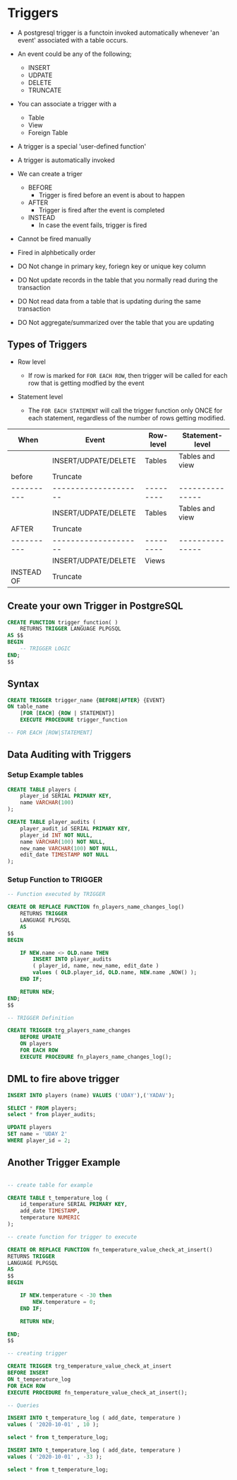 # Triggers

- A postgresql trigger is a functoin invoked automatically whenever 'an event' associated with a table occurs.

- An event could be any of the following;
    - INSERT
    - UDPATE
    - DELETE
    - TRUNCATE

- You can associate a trigger with a
    - Table
    - View
    - Foreign Table

- A trigger is a special 'user-defined function'
- A trigger is automatically invoked
- We can create a triger
    - BEFORE
        - Trigger is fired before an event is about to happen
    - AFTER
        - Trigger is fired after the event is completed
    - INSTEAD
        - In case the event fails, trigger is fired

- Cannot be fired manually
- Fired in alphbetically order
- DO Not change in primary key, foriegn key or unique key column
- DO Not update records in the table that you normally read during the transaction
- DO Not read data from a table that is updating during the same transaction
- DO Not aggregate/summarized over the table that you are updating

## Types of Triggers

- Row level
    - If row is marked for `FOR EACH ROW`, then trigger will be called for each row that is getting modfied by the event

- Statement level
    - The `FOR EACH STATEMENT` will call the trigger function only ONCE for each statement, regardless of the number of rows getting modified.


| When       | Event                | Row-level | Statement-level |
| ---------- | -------------------- | --------- | --------------- |
|            | INSERT/UDPATE/DELETE | Tables    | Tables and view |
| before     | Truncate             |           |                 |
| ---------- | -------------------- | --------- | --------------- |
|            | INSERT/UDPATE/DELETE | Tables    | Tables and view |
| AFTER      | Truncate             |           |                 |
| ---------- | -------------------- | --------- | --------------- |
|            | INSERT/UDPATE/DELETE | Views     |                 |
| INSTEAD OF | Truncate             |           |                 |


## Create your own Trigger in PostgreSQL

```sql
CREATE FUNCTION trigger_function( ) 
    RETURNS TRIGGER LANGUAGE PLPGSQL
AS $$
BEGIN
    -- TRIGGER LOGIC
END;
$$
```

## Syntax

```sql
CREATE TRIGGER trigger_name {BEFORE|AFTER} {EVENT} 
ON table_name 
    [FOR [EACH] {ROW | STATEMENT}]
    EXECUTE PROCEDURE trigger_function

-- FOR EACH [ROW|STATEMENT]
```

## Data Auditing with Triggers

### Setup Example tables

```sql
CREATE TABLE players (
	player_id SERIAL PRIMARY KEY,
	name VARCHAR(100)
);

CREATE TABLE player_audits (
	player_audit_id SERIAL PRIMARY KEY,
	player_id INT NOT NULL,
	name VARCHAR(100) NOT NULL,
	new_name VARCHAR(100) NOT NULL,
	edit_date TIMESTAMP NOT NULL
);
```

### Setup Function to TRIGGER

```sql
-- Function executed by TRIGGER

CREATE OR REPLACE FUNCTION fn_players_name_changes_log()
	RETURNS TRIGGER
	LANGUAGE PLPGSQL
	AS
$$
BEGIN

	IF NEW.name <> OLD.name THEN
		INSERT INTO player_audits
		( player_id, name, new_name, edit_date ) 
		values ( OLD.player_id, OLD.name, NEW.name ,NOW() );
	END IF;

	RETURN NEW;
END;
$$

-- TRIGGER Definition

CREATE TRIGGER trg_players_name_changes
	BEFORE UPDATE 
	ON players
	FOR EACH ROW
	EXECUTE PROCEDURE fn_players_name_changes_log();
```

## DML to fire above trigger
```sql
INSERT INTO players (name) VALUES ('UDAY'),('YADAV');

SELECT * FROM players;
select * from player_audits;

UPDATE players
SET name = 'UDAY 2'
WHERE player_id = 2;
```

## Another Trigger Example

```sql

-- create table for example

CREATE TABLE t_temperature_log (
	id_temperature SERIAL PRIMARY KEY,
	add_date TIMESTAMP,
	temperature NUMERIC
);

-- create function for trigger to execute

CREATE OR REPLACE FUNCTION fn_temperature_value_check_at_insert()
RETURNS TRIGGER
LANGUAGE PLPGSQL
AS
$$
BEGIN

	IF NEW.temperature < -30 then
		NEW.temperature = 0;
	END IF;

	RETURN NEW;

END;
$$

-- creating trigger

CREATE TRIGGER trg_temperature_value_check_at_insert
BEFORE INSERT 
ON t_temperature_log
FOR EACH ROW
EXECUTE PROCEDURE fn_temperature_value_check_at_insert();

-- Queries

INSERT INTO t_temperature_log ( add_date, temperature )
values ( '2020-10-01' , 10 );

select * from t_temperature_log;

INSERT INTO t_temperature_log ( add_date, temperature )
values ( '2020-10-01' , -33 );

select * from t_temperature_log;
```
